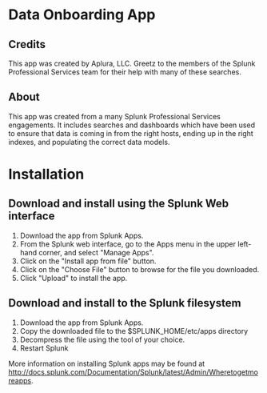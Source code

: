 # Data Onboarding App
## Credits
This app was created by Aplura, LLC. Greetz to the members of the Splunk Professional Services team for their help with many of these searches.
## About
This app was created from a many Splunk Professional Services engagements.
It includes searches and dashboards which have been used to ensure that data
is coming in from the right hosts, ending up in the right indexes, and 
populating the correct data models.

# Installation

## Download and install using the Splunk Web interface
1. Download the app from Splunk Apps.
2. From the Splunk web interface, go to the Apps menu in the upper left-hand corner, and select "Manage Apps".
3. Click on the "Install app from file" button.
4. Click on the "Choose File" button to browse for the file you downloaded.
5. Click "Upload" to install the app.

## Download and install to the Splunk filesystem
1. Download the app from Splunk Apps.
2. Copy the downloaded file to the $SPLUNK_HOME/etc/apps directory
3. Decompress the file using the tool of your choice.
4. Restart Splunk

More information on installing Splunk apps may be found at http://docs.splunk.com/Documentation/Splunk/latest/Admin/Wheretogetmoreapps.
